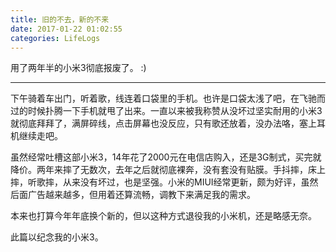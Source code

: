 ```yaml
---
title: 旧的不去，新的不来
date: 2017-01-22 01:02:55
categories: LifeLogs
---
```


用了两年半的小米3彻底报废了。 :)

---
下午骑着车出门，听着歌，线连着口袋里的手机。也许是口袋太浅了吧，在飞驰而过的时候扑腾一下手机就甩了出来。一直以来被我称赞从没坏过坚实耐用的小米3就彻底拜拜了，满屏碎线，点击屏幕也没反应，只有歌还放着，没办法咯，塞上耳机继续走吧。

虽然经常吐槽这部小米3，14年花了2000元在电信店购入，还是3G制式，买完就降价。两年来摔了无数次，去年之后就彻底裸奔，没有套没有贴膜。手抖摔，床上摔，听歌摔，从来没有坏过，也是坚强。小米的MIUI经常更新，颇为好评，虽然后面广告越来越多，但用着还算流畅，调教下来满足我的需求。

本来也打算今年年底换个新的，但以这种方式退役我的小米机，还是略感无奈。

此篇以纪念我的小米3。
